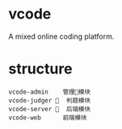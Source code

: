 # vcode
A mixed online coding platform.

# structure
    vcode-admin    管理模块
    vcode-judger   判题模块
    vcode-server   后端模块
    vcode-web      前端模块
